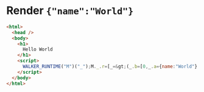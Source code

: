 # Render `{"name":"World"}`

```html
<html>
  <head />
  <body>
    <h1>
      Hello World
    </h1>
    <script>
      WALKER_RUNTIME("M")("_");M._.r=[_=&gt;(_.b=[0,_.a={name:"World"},1,_.d={_:_.a}],(_.c=new Set).add(_.d),_.b)];M._.w()
    </script>
  </body>
</html>
```
